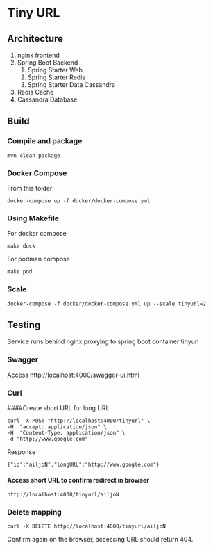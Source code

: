 # Tiny URL 
## Architecture
1. nginx frontend
1. Spring Boot Backend
   1. Spring Starter Web
   1. Spring Starter Redis
   1. Spring Starter Data Cassandra
1. Redis Cache
1. Cassandra Database 


## Build
### Compile and package 
```mvn clean package```

### Docker Compose
From this folder

```docker-compose up -f docker/docker-compose.yml```

### Using Makefile
For docker compose 

```make dock```

For podman compose

```make pod```

### Scale 
```docker-compose -f docker/docker-compose.yml up --scale tinyurl=2```


## Testing

Service runs behind nginx proxying to spring boot container tinyurl 

### Swagger 
Access http://localhost:4000/swagger-ui.html

### Curl 
####Create short URL for long URL 
```
curl -X POST "http://localhost:4000/tinyurl" \
-H  "accept: application/json" \
-H  "Content-Type: application/json" \
-d "http://www.google.com"
```

Response 
```
{"id":"ailjoN","longURL":"http://www.google.com"}
```

#### Access short URL to confirm redirect in browser

```http://localhost:4000/tinyurl/ailjoN```

### Delete mapping 

```curl -X DELETE http://localhost:4000/tinyurl/ailjoN```


Confirm again on the browser, accessing URL should return 404.
